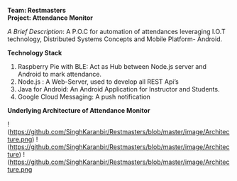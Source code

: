 **Team: Restmasters**  									
**Project: Attendance Monitor**                      


*A Brief Description*: A P.O.C for automation of attendances leveraging I.O.T technology, Distributed Systems Concepts and Mobile Platform- Android. 

**Technology Stack**

1. Raspberry Pie with BLE: Act as Hub between Node.js server and Android to mark attendance.   
2. Node.js : A Web-Server, used to develop all REST Api’s
3. Java for Android: An Android Application for Instructor and Students.
4. Google Cloud Messaging: A push notification 



**Underlying Architecture of Attendance Monitor**



!(https://github.com/SinghKaranbir/Restmasters/blob/master/image/Architecture.png)
!(https://github.com/SinghKaranbir/Restmasters/blob/master/image/Architecture)
!(https://github.com/SinghKaranbir/Restmasters/blob/master/image/Architecture.png

